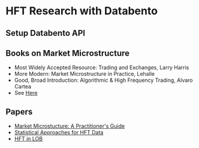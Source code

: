 # HFT Research with Databento

## Setup Databento API 

## Books on Market Microstructure 
- Most Widely Accepted Resource: Trading and Exchanges, Larry Harris
- More Modern: Market Microstructure in Practice, Lehalle
- Good, Broad Introduction: Algorithmic & High Frequency Trading, Alvaro Cartea
- See [Here](https://drive.google.com/drive/folders/1vJjAp80vsVrtAmwEFCjfoozFyOie6PoW?usp=drive_link)

## Papers
- [Market Microstucture: A Practitioner's Guide](http://www.chesler.us/resources/academia/microstructure_survey_madhavan.pdf)
- [Statistical Approaches for HFT  Data](https://par.nsf.gov/servlets/purl/10378098)
- [HFT in LOB](https://math.nyu.edu/~avellane/HighFrequencyTrading.pdf)
